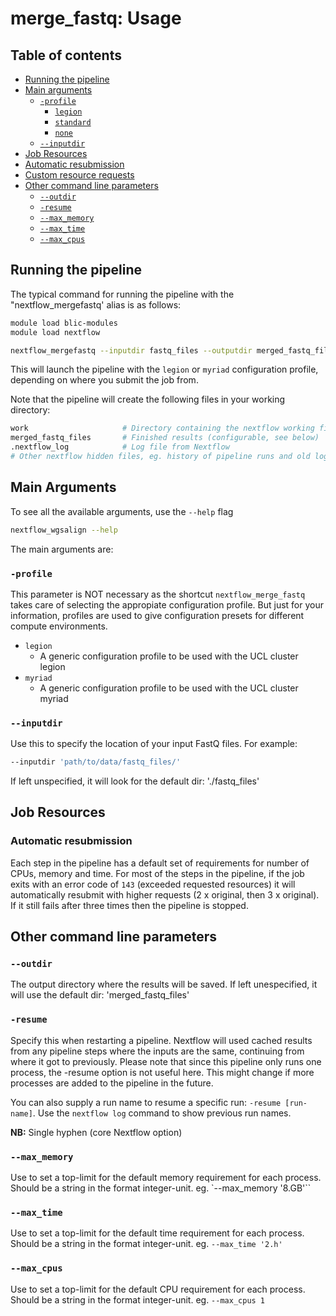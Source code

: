 # merge_fastq: Usage

## Table of contents

* [Running the pipeline](#running-the-pipeline)
* [Main arguments](#main-arguments)
    * [`-profile`](#-profile-single-dash)
        * [`legion`](#legion)
        * [`standard`](#standard)
        * [`none`](#none)
    * [`--inputdir`](#--inputdir)
* [Job Resources](#job-resources)
* [Automatic resubmission](#automatic-resubmission)
* [Custom resource requests](#custom-resource-requests)
* [Other command line parameters](#other-command-line-parameters)
    * [`--outdir`](#--outdir)
    * [`-resume`](#-resume-single-dash)
    * [`--max_memory`](#--max_memory)
    * [`--max_time`](#--max_time)
    * [`--max_cpus`](#--max_cpus)


## Running the pipeline
The typical command for running the pipeline  with the "nextflow_mergefastq' alias is as follows:
```bash
module load blic-modules
module load nextflow

nextflow_mergefastq --inputdir fastq_files --outputdir merged_fastq_files 
```

This will launch the pipeline with the `legion` or `myriad` configuration profile, depending on where you submit the job from.

Note that the pipeline will create the following files in your working directory:

```bash
work                     # Directory containing the nextflow working files
merged_fastq_files       # Finished results (configurable, see below)
.nextflow_log            # Log file from Nextflow
# Other nextflow hidden files, eg. history of pipeline runs and old logs.
```

## Main Arguments

To see all the available arguments, use the `--help` flag
```bash
nextflow_wgsalign --help
```

The main arguments are:

### `-profile`
This parameter is NOT necessary as the shortcut `nextflow_merge_fastq` takes care of selecting the appropiate configuration profile. But just for your information, profiles are used to give 
configuration presets for different compute environments.

* `legion`
    * A generic configuration profile to be used with the UCL cluster legion
* `myriad`
    * A generic configuration profile to be used with the UCL cluster myriad

### `--inputdir`
Use this to specify the location of your input FastQ files. For example:

```bash
--inputdir 'path/to/data/fastq_files/'
```

If left unspecified, it will look for the default dir: './fastq_files'

## Job Resources
### Automatic resubmission
Each step in the pipeline has a default set of requirements for number of CPUs, memory and time. For most of the steps in the pipeline, if the job exits with an error code of `143` (exceeded requested resources) it will automatically resubmit with higher requests (2 x original, then 3 x original). If it still fails after three times then the pipeline is stopped.

## Other command line parameters

### `--outdir`
The output directory where the results will be saved. If left unespecified, it will use the default dir: 'merged_fastq_files'

### `-resume`
Specify this when restarting a pipeline. Nextflow will used cached results from any pipeline steps where the inputs are the same, continuing from where it got to previously.
Please note that since this pipeline only runs one process, the -resume option is not useful here. This might change if more processes are added to the pipeline in the future.

You can also supply a run name to resume a specific run: `-resume [run-name]`. Use the `nextflow log` command to show previous run names.

**NB:** Single hyphen (core Nextflow option)

### `--max_memory`
Use to set a top-limit for the default memory requirement for each process.
Should be a string in the format integer-unit. eg. `--max_memory '8.GB'``

### `--max_time`
Use to set a top-limit for the default time requirement for each process.
Should be a string in the format integer-unit. eg. `--max_time '2.h'`

### `--max_cpus`
Use to set a top-limit for the default CPU requirement for each process.
Should be a string in the format integer-unit. eg. `--max_cpus 1`

